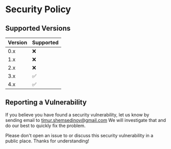 # Security Policy

## Supported Versions

| Version | Supported          |
| ------- | ------------------ |
| 0.x     | :x:                |
| 1.x     | :x:                |
| 2.x     | :x:                |
| 3.x     | :white_check_mark: |
| 4.x     | :white_check_mark: |

## Reporting a Vulnerability

If you believe you have found a security vulnerability, let us know by sending
email to [timur.shemsedinov@gmail.com](mailto:timur.shemsedinov@gmail.com)
We will investigate that and do our best to quickly fix the problem.

Please don't open an issue to or discuss this security vulnerability in a public
place. Thanks for understanding!
